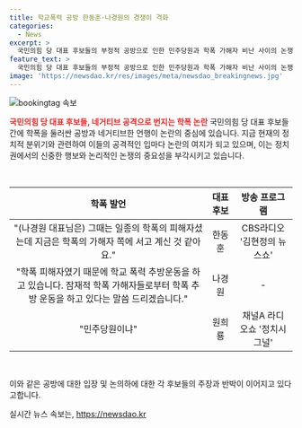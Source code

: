 ```yaml
---
title: 학교폭력 공방 한동훈·나경원의 경쟁이 격화
categories:
  - News
excerpt: >
  국민의힘 당 대표 후보들의 부정적 공방으로 인한 민주당원과 학폭 가해자 비난 사이의 논쟁이 확산되고 있다. 후보들 간 인신공격과 공격적 발언이 고조되며, 이는 정치적 난타전으로 번지고 있다. 후보들의 공격과 반격 속에서 상임고문은 과열된 싸움을 자제해야 한다고 우려를 표명했다. 현재 상황을 보면 정치권에서의 긴장이 고조되고 있는데, 이세진이었습니다.
feature_text: >
  국민의힘 당 대표 후보들의 부정적 공방으로 인한 민주당원과 학폭 가해자 비난 사이의 논쟁이 확산되고 있다. 후보들 간 인신공격과 공격적 발언이 고조되며, 이는 정치적 난타전으로 번지고 있다. 후보들의 공격과 반격 속에서 상임고문은 과열된 싸움을 자제해야 한다고 우려를 표명했다. 현재 상황을 보면 정치권에서의 긴장이 고조되고 있는데, 이세진이었습니다.
image: 'https://newsdao.kr/res/images/meta/newsdao_breakingnews.jpg'
---
```


<p><img src="https://newsdao.kr/res/images/meta/newsdao_breakingnews.jpg" alt="bookingtag 속보" /></p>

<p><b><span style="color: #ee2323;">국민의힘 당 대표 후보들, 네거티브 공격으로 번지는 학폭 논란</span></b>
국민의힘 당 대표 후보들간에 학폭을 둘러싼 공방과 네거티브한 언행이 논란의 중심에 있습니다. 지금 현재의 정치적 분위기와 관련하여 이들의 공격적인 입마다 논란의 여지가 되고 있으며, 이는 정치권에서의 신중한 행보와 논리적인 논쟁의 중요성을 부각시키고 있습니다. </p>

<p data-ke-size="size16">&nbsp;</p>

<table>
  <thead>
    <tr>
      <th style="text-align: center;">학폭 발언</th>
      <th style="text-align: center;">대표 후보</th>
      <th style="text-align: center;">방송 프로그램</th>
    </tr>
  </thead>
  <tbody>
    <tr>
      <td style="text-align: center;">"(나경원 대표님은) 그때는 일종의 학폭의 피해자셨는데 지금은 학폭의 가해자 쪽에 서고 계신 것 같아요."</td>
      <td style="text-align: center;">한동훈</td>
      <td style="text-align: center;">CBS라디오 '김현정의 뉴스쇼'</td>
    </tr>
    <tr>
      <td style="text-align: center;">"학폭 피해자였기 때문에 학교 폭력 추방운동을 하고 있습니다. 잠재적 학폭 가해자들로부터 학폭 추방 운동을 하고 있다는 말씀 드리겠습니다."</td>
      <td style="text-align: center;">나경원</td>
      <td style="text-align: center;">-</td>
    </tr>
    <tr>
      <td style="text-align: center;">"민주당원이냐"</td>
      <td style="text-align: center;">원희룡</td>
      <td style="text-align: center;">채널A 라디오쇼 '정치시그널'</td>
    </tr>
  </tbody>
</table>

<p data-ke-size="size16">&nbsp;</p>

<p>이와 같은 공방에 대한 입장 및 논의하에 대한 각 후보들의 주장과 반박이 이어지고 있다고합니다.</p>
실시간 뉴스 속보는, <a href="https://newsdao.kr" rel="dofollow">https://newsdao.kr</a>


